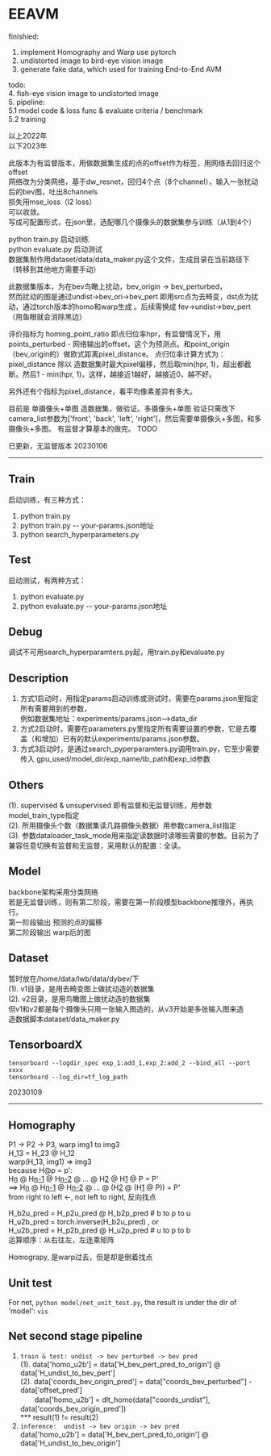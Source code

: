 # EEAVM

finishied:
1.  implement Homography and Warp use pytorch
2.  undistorted image to bird-eye vision image
3.  generate fake data, which used for training End-to-End AVM

todo:  
  4.  fish-eye vision image to undistorted image  
  5.  pipeline:  
    5.1  model code & loss func & evaluate criteria / benchmark  
    5.2  training  
    
以上2022年  
以下2023年  
  
此版本为有监督版本，用做数据集生成的点的offset作为标签，用网络去回归这个offset  
网络改为分类网络，基于dw_resnet，回归4个点（8个channel），输入一张扰动后的bev图，吐出8channels  
损失用mse_loss（l2 loss）  
可以收敛。  
写成可配置形式，在json里，选配哪几个摄像头的数据集参与训练（从1到4个）  

python train.py 启动训练  
python evaluate.py 启动测试  
数据集制作用dataset/data/data_maker.py这个文件，生成目录在当前路径下（转移到其他地方需要手动）  

此数据集版本，为在bev鸟瞰上扰动，bev_origin -> bev_perturbed，  
然而扰动的图是通过undist->bev_ori->bev_pert  即用src点为去畸变，dst点为扰动，通过torch版本的homo和warp生成 。后续需换成 fev->undist->bev_pert（用鱼眼就会消除黑边）  

评价指标为 homing_point_ratio 即点归位率hpr，有监督情况下，用points_perturbed - 网络输出的offset，这个为预测点。和point_origin（bev_origin的）做欧式距离pixel_distance。  点归位率计算方式为：pixel_distance 除以 造数据集时最大pixel偏移，然后取min(hpr, 1)，超出都截断。然后1 - min(hpr, 1)，这样，越接近1越好，越接近0，越不好。  

另外还有个指标为pixel_distance，看平均像素差异有多大。

目前是 单摄像头+单图 造数据集，做验证。多摄像头+单图 验证只需改下 camera_list参数为['front', 'back', 'left', 'right']，然后需要单摄像头+多图，和多摄像头+多图。
有监督才算基本的做完。 TODO

已更新，无监督版本 20230106  

****
 

 ## Train
启动训练，有三种方式：  
  1. python train.py  
  2. python train.py  -- your-params.json地址
  3. python search_hyperparameters.py

## Test
启动测试，有两种方式：
  1. python evaluate.py  
  2. python evaluate.py  -- your-params.json地址

## Debug
调试不可用search_hyperparamters.py起，用train.py和evaluate.py

## Description
  1. 方式1启动时，用指定params启动训练或测试时，需要在params.json里指定所有需要用到的参数，  
例如数据集地址：experiments/params.json-->data_dir
  2. 方式2启动时，需要在parameters.py里指定所有需要设置的参数，它是去覆盖（和增加）已有的默认experiments/params.json参数。
  3. 方式3启动时，是通过search_pyperparamters.py调用train.py，它至少需要传入 gpu_used/model_dir/exp_name/tb_path和exp_id参数

## Others
  (1). supervised & unsupervised 即有监督和无监督训练，用参数model_train_type指定  
  (2). 所用摄像头个数（数据集读几路摄像头数据）用参数camera_list指定  
  (3). 参数dataloader_task_mode用来指定读数据时读哪些需要的参数。目前为了兼容任意切换有监督和无监督，采用默认的配置：全读。

## Model
  backbone架构采用分类网络  
  若是无监督训练，则有第二阶段，需要在第一阶段模型backbone推理外，再执行。  
  第一阶段输出 预测的点的偏移  
  第二阶段输出 warp后的图 

## Dataset
  暂时放在/home/data/lwb/data/dybev/下  
  (1). v1目录，是用去畸变图上做扰动造的数据集  
  (2). v2目录，是用鸟瞰图上做扰动造的数据集  
  但v1和v2都是每个摄像头只用一张输入图造的，从v3开始是多张输入图来造  
  造数据脚本dataset/data_maker.py  

## TensorboardX  
`tensorboard --logdir_spec exp_1:add_1,exp_2:add_2 --bind_all --port xxxx`  
`tensorboard --log_dir=tf_log_path`  


20230109

****


## Homography
P1 -> P2 -> P3, warp img1 to img3  
H_13 = H_23 @ H_12  
warp(H_13, img1) => img3  
because H@p = p':  
H<u>n</u> @ H<u>n-1</u> @ H<u>n-2</u> @ ... @ H<u>2</u> @ H<u>1</u> @ P = P'   
==> H<u>n</u> @ H<u>n-1</u> @ H<u>n-2</u> @ ... @ (H<u>2</u> @ (H<u>1</u> @ P)) = P'   
from right to left ←, not left to right, 反向找点  


H_b2u_pred = H_p2u_pred @ H_b2p_pred # b to p to u  
H_u2b_pred = torch.inverse(H_b2u_pred) , or   
H_u2b_pred = H_p2b_pred @ H_u2p_pred  # u to p to b  
运算顺序：从右往左，左连乘矩阵  


Homograpy, 是warp过去，但是却是倒着找点

## Unit test
For net, `python model/net_unit_test.py`, the result is under the dir of 'model': `vis`


## Net second stage pipeline

1. `train & test: undist -> bev perturbed -> bev pred`  
(1). data['homo_u2b'] = data['H_bev_pert_pred_to_origin'] @ data['H_undist_to_bev_pert']  
(2). data['coords_bev_origin_pred'] = data["coords_bev_perturbed"] - data['offset_pred']  
　　data['homo_u2b'] = dlt_homo(data["coords_undist"], data['coords_bev_origin_pred'])  
*** result(1) != result(2) 
2. `inference:  undist -> bev origin -> bev pred`  
data['homo_u2b'] = data['H_bev_pert_pred_to_origin'] @ data['H_undist_to_bev_origin']
